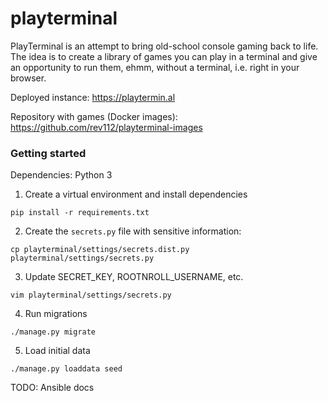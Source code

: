 # playterminal

PlayTerminal is an attempt to bring old-school console gaming back to life. The idea is to create a library of games you can play in a terminal and give an opportunity to run them, ehmm, without a terminal, i.e. right in your browser.

Deployed instance: https://playtermin.al

Repository with games (Docker images): https://github.com/rev112/playterminal-images


### Getting started

Dependencies: Python 3

1. Create a virtual environment and install dependencies

  `pip install -r requirements.txt`

2. Create the `secrets.py` file with sensitive information:

  `cp playterminal/settings/secrets.dist.py playterminal/settings/secrets.py`

3. Update SECRET_KEY, ROOTNROLL_USERNAME, etc.

  `vim playterminal/settings/secrets.py` 

4. Run migrations

  `./manage.py migrate`

5. Load initial data

  `./manage.py loaddata seed`

TODO: Ansible docs
